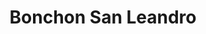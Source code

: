 ---
layout: place
title: Bonchon San Leandro
permalink: /california/san-leandro/bonchon-san-leandro.html
stateAbbr: CA
stateName: California
cityName: San Leandro
seo:
  type: restaurant
  links: null
place_id: ChIJaazAoGiPj4ARTT2e_x6luoo
photos:
  - name: >-
      places/ChIJaazAoGiPj4ARTT2e_x6luoo/photos/AeeoHcJugBWRWLtCIIUpYE09fCJr9qTtHNP0J8vAsYyxqxJQFpb4PGXXb05iUvzJ8TUrMkvhQmW6M1Q7c7SQdtgGtGJKcLVRLi9zWDaTPl74aqwApV2_Q45Dpvo1Bo3hEgB7lcJInKPk83fH3jdZCwiFFkaGL_TPMLJPo_VBuEOgrX6aO6iasIA19mH1k3hZK9qLfYMyF0ZEg_qxlTvB8WkF60gRxjGqpjp9icBEJYP74E_JMMspXCBB4LjOJuPkPAU1Xjt0oYjVnAVreGP841DLkvzsC3M-aKZ9T7SPvLkimnlHY93GTnGml2YoL27FhHAykYisnhuBpN5_fLuynYCuPwkU-9mHPzBFPhXJ_GoTlPRvY8Ub3DC3DuwIGVtpqmC-RTD7lbzFoFzk2keRSAc8spTO_1ML5mmsPF0usdLxxBb6Ls7p
    widthPx: 4032
    heightPx: 3024
    authorAttributions:
      - displayName: KC4 T
        uri: https://maps.google.com/maps/contrib/102276250664535428033
        photoUri: >-
          https://lh3.googleusercontent.com/a-/ALV-UjU19Gzsv7zlpVn7ebT7wmihof5wIHxUBPemFdZD6Fv-4k20qWrR=s100-p-k-no-mo
    flagContentUri: >-
      https://www.google.com/local/imagery/report/?cb_client=maps_api_places.places_api&image_key=!1e10!2sCIHM0ogKEICAgICJqqq97QE&hl=en-US
    googleMapsUri: >-
      https://www.google.com/maps/place//data=!3m4!1e2!3m2!1sCIHM0ogKEICAgICJqqq97QE!2e10!4m2!3m1!1s0x808f8f68a0c0ac69:0x8abaa51eff9e3d4d
  - name: >-
      places/ChIJaazAoGiPj4ARTT2e_x6luoo/photos/AeeoHcKuUdp0OdP9noZMWdzR7hzrFvQPk_AiXESYNltwZrj3Y1kB1F8xj4JT7o6eiZ_iUkvC-hVEfNwguy7RVEmQyZeOKO1axOsmqxLqjP9ZjRaoIXXRcr0ihgeQHk_rhAC8fRIvHAEIfFvgf3CugZx1BPtpEj4pYvrytZAK5ZcT3cgKIwSmB80tcAkxIR_h-iZ3ci8EGR0oMu474NBjCRXOnYSqRXAbElfu9HV-aQOYPZ8ui2mDuS4jbyAYS_bHqkfBRH2KEW28ingcRi1wUVKbLXRmgRdkB45S0kxCsHfG1UnVYw
    widthPx: 800
    heightPx: 800
    authorAttributions:
      - displayName: Bonchon San Leandro
        uri: https://maps.google.com/maps/contrib/114843195816971070068
        photoUri: >-
          https://lh3.googleusercontent.com/a-/ALV-UjXlS6RUzhny3UU5QtHPq21Bf1DD4p2uvgXUrgn5rALXb4hi4rr4=s100-p-k-no-mo
    flagContentUri: >-
      https://www.google.com/local/imagery/report/?cb_client=maps_api_places.places_api&image_key=!1e10!2sAF1QipMobqTVlybyw9O5mC6IN4F9FgPi0jOlSp147St1&hl=en-US
    googleMapsUri: >-
      https://www.google.com/maps/place//data=!3m4!1e2!3m2!1sAF1QipMobqTVlybyw9O5mC6IN4F9FgPi0jOlSp147St1!2e10!4m2!3m1!1s0x808f8f68a0c0ac69:0x8abaa51eff9e3d4d
  - name: >-
      places/ChIJaazAoGiPj4ARTT2e_x6luoo/photos/AeeoHcKj155oj1nn3beZjUzSRk9A6Ik7I-Ibhdlr0gfbI39ln8Jpb3lGLVjQezA4AXWxFZLIXB99L-2riROSk5PTLXTDqYchRBfpL8RJvK4_X9mtkd7HZ2971ju9zA3G9LnP1uev4pdZBLqRkslxs3RBuiopz-ztk6GWB39w6_QGTNK2LE-vywWSmHb2_xc5Qp99ORGNprDnkVMi8kC8VIbmiCfdNQQzIE-ofriqjwA4pr51U-cqCya7d2BJhfWeC4ncLUqvrOYHF2EoRbkMsPuaQEUpl0xeDHOUmr6pRGHBdtYurw
    widthPx: 1232
    heightPx: 693
    authorAttributions:
      - displayName: Bonchon San Leandro
        uri: https://maps.google.com/maps/contrib/114843195816971070068
        photoUri: >-
          https://lh3.googleusercontent.com/a-/ALV-UjXlS6RUzhny3UU5QtHPq21Bf1DD4p2uvgXUrgn5rALXb4hi4rr4=s100-p-k-no-mo
    flagContentUri: >-
      https://www.google.com/local/imagery/report/?cb_client=maps_api_places.places_api&image_key=!1e10!2sAF1QipMaNR_cjQilDw_eDaxSxEejwpe7ApQ3zOhcANjF&hl=en-US
    googleMapsUri: >-
      https://www.google.com/maps/place//data=!3m4!1e2!3m2!1sAF1QipMaNR_cjQilDw_eDaxSxEejwpe7ApQ3zOhcANjF!2e10!4m2!3m1!1s0x808f8f68a0c0ac69:0x8abaa51eff9e3d4d
  - name: >-
      places/ChIJaazAoGiPj4ARTT2e_x6luoo/photos/AeeoHcIYtm0t2ZlQp9RDPWaxvEPHdp2krh4nlhk1K1IMsy0LPXClCs9130qC5aQT1R1UycWeM1Uh88_JZEqJx7QZScu4b8GgzgeWbiZqroYrwK8EkTAth4oO-MlDhdmSPSTAXE2plft56gXcn6Yz3LSTWwpa4tzYVGexC9xIvayalTtyDXDVNKwdMB7j3s6svQhILaDixNDvDnWmYa9ErYNgnr1XPMP-Zk4znZ-Lo6ExyuDEZDcYIC3sFCDaXEJED15_p2n_kqo-9DTqAKAOYy58kMCtnRZ8iwpdx5s4HeHWPNVEHYs8qnbVZpIJUv38zClow9K82WOupSv_L3L4YeWLZClmgmKHf0Ps7YyLfDe5diDa4UyCGRl0swaz3eGfcqXpkaRq3bQ1_slFAIMAq_F8GtcM8IIensWhXFHDmcvOg8BoPMN9
    widthPx: 4000
    heightPx: 2252
    authorAttributions:
      - displayName: merlyn mananquil
        uri: https://maps.google.com/maps/contrib/106654093015437162793
        photoUri: >-
          https://lh3.googleusercontent.com/a-/ALV-UjWdT56btnqoVoK9xV7wiFMW8UumoK-Lta4ihe56-fBfThJkox9B=s100-p-k-no-mo
    flagContentUri: >-
      https://www.google.com/local/imagery/report/?cb_client=maps_api_places.places_api&image_key=!1e10!2sCIHM0ogKEICAgIDz9pWxuwE&hl=en-US
    googleMapsUri: >-
      https://www.google.com/maps/place//data=!3m4!1e2!3m2!1sCIHM0ogKEICAgIDz9pWxuwE!2e10!4m2!3m1!1s0x808f8f68a0c0ac69:0x8abaa51eff9e3d4d
  - name: >-
      places/ChIJaazAoGiPj4ARTT2e_x6luoo/photos/AeeoHcKykVWsjEc5iBHi6DUqM3bMKTJfB3IOk5PEDnlECN0PScoTOpRS6oUwINszCOK6O750whw7Y5wPESp0InZb06l2g_TRUkhAxZ_XZ8wghqQGobIE5Ni0OeYnVFsBLV-MidG5OsOyuxipVEkqdVAQw126O8dVjAfVcBisPP1MUFpAfqvJO2F6ASoenSAYe9-2ytcgZqsKTkpRwsm7Hsj8aoLaOedFVKPKUZn5FCYBYjy_r5byl0Dv4ZFhKFK14eYdJQoSnKnpOqRqE76a4ZyB_3LoAe7NJVy4oqIX0c3tkUWXnw
    widthPx: 800
    heightPx: 800
    authorAttributions:
      - displayName: Bonchon San Leandro
        uri: https://maps.google.com/maps/contrib/114843195816971070068
        photoUri: >-
          https://lh3.googleusercontent.com/a-/ALV-UjXlS6RUzhny3UU5QtHPq21Bf1DD4p2uvgXUrgn5rALXb4hi4rr4=s100-p-k-no-mo
    flagContentUri: >-
      https://www.google.com/local/imagery/report/?cb_client=maps_api_places.places_api&image_key=!1e10!2sAF1QipMSnWJpJG7fLWO9PGAoAc1US3O8jru1g8bLoX1z&hl=en-US
    googleMapsUri: >-
      https://www.google.com/maps/place//data=!3m4!1e2!3m2!1sAF1QipMSnWJpJG7fLWO9PGAoAc1US3O8jru1g8bLoX1z!2e10!4m2!3m1!1s0x808f8f68a0c0ac69:0x8abaa51eff9e3d4d
  - name: >-
      places/ChIJaazAoGiPj4ARTT2e_x6luoo/photos/AeeoHcIKEN2KRCe0_gRo1s1admZQd8ztvz3_CsDHC17iY69VB1A7jUn1AGXlrZfwXpVanS3vOv4XfmTDd-y2XMLF7osAvHOJ4lOHBG-FfWZd26rLs41GG9D3DZgIbiiYaa96Cp4joJzuLCqN7BSKRdR3I1AMQwU758hSfC_Le6iasGmgP1-GuigI8UsvR6O5hjkpa9NRKognuhPQXTY0gLJChXeNHDepz_kjL1RuRt0RFHyEl1WzIpZN8sF6O9zcBblqZa-0zDJ15JyRDp4hDLQ096eZXRit4xY4qr7UvV2ueVM00g
    widthPx: 800
    heightPx: 800
    authorAttributions:
      - displayName: Bonchon San Leandro
        uri: https://maps.google.com/maps/contrib/114843195816971070068
        photoUri: >-
          https://lh3.googleusercontent.com/a-/ALV-UjXlS6RUzhny3UU5QtHPq21Bf1DD4p2uvgXUrgn5rALXb4hi4rr4=s100-p-k-no-mo
    flagContentUri: >-
      https://www.google.com/local/imagery/report/?cb_client=maps_api_places.places_api&image_key=!1e10!2sAF1QipO3F29DfDVDDPskEEunLrJKShFhmId_yfgducnO&hl=en-US
    googleMapsUri: >-
      https://www.google.com/maps/place//data=!3m4!1e2!3m2!1sAF1QipO3F29DfDVDDPskEEunLrJKShFhmId_yfgducnO!2e10!4m2!3m1!1s0x808f8f68a0c0ac69:0x8abaa51eff9e3d4d
  - name: >-
      places/ChIJaazAoGiPj4ARTT2e_x6luoo/photos/AeeoHcItXlora-H2Zy7ayYlfm6MEB6yMJAef-IwGyQS5tpUKhY60EWxO8RsgpOV3KRis_-o2V0Y5LuSFWB5jn-AZdR0UR0Tp1Sfh95N8KWC7A6p4o_R_2az09ObCVYR87AoaVJ0zswMWgY01pdH_imiymJtQvOLctswm1KWTKrWdIXeQR9ufk-ZENP-t_-Q1GS0JGDh3TxG9nncS4K2kF6U68LwCFVSZ1l0aHmAdhHZ1uaUoCRb7WJHrEI5DMWLjUvZGCJEAtvWf4icqPI8dr0cwnkISOHWJLyPngCbCC9-OmO-iug
    widthPx: 800
    heightPx: 800
    authorAttributions:
      - displayName: Bonchon San Leandro
        uri: https://maps.google.com/maps/contrib/114843195816971070068
        photoUri: >-
          https://lh3.googleusercontent.com/a-/ALV-UjXlS6RUzhny3UU5QtHPq21Bf1DD4p2uvgXUrgn5rALXb4hi4rr4=s100-p-k-no-mo
    flagContentUri: >-
      https://www.google.com/local/imagery/report/?cb_client=maps_api_places.places_api&image_key=!1e10!2sAF1QipOCfQlVj38MAa5b_Z_W0vumwraZnU_ZAOj1cDas&hl=en-US
    googleMapsUri: >-
      https://www.google.com/maps/place//data=!3m4!1e2!3m2!1sAF1QipOCfQlVj38MAa5b_Z_W0vumwraZnU_ZAOj1cDas!2e10!4m2!3m1!1s0x808f8f68a0c0ac69:0x8abaa51eff9e3d4d
  - name: >-
      places/ChIJaazAoGiPj4ARTT2e_x6luoo/photos/AeeoHcL1zM-ZY8WIHkwMu3X-UzZx8eH36t-5j8ARLGKt9OjPc6i-oMmFJs4U-0UlpWMqTf0h3TMwSKURb0Zoq8gclUbCMN_Ap8UR1iq30cPCWHVAQT20vRSYcQlIhRpjX60W00I7Y5zzQ2xB4YmmgKlkGhq3KMlmFFaDFrmI73jIr5MhhrZTnWtCFlwmyDuER65z7TfKAo20u3rFmZ8i1gUO1ZeRmON90w_NwvsJtqdBEoydBs5BCezGAPOFOgyXLjaKLhnDJb2CoSPMnpA5DxCE07xXasAUoFM8xO9bNa2uB6L50g
    widthPx: 800
    heightPx: 800
    authorAttributions:
      - displayName: Bonchon San Leandro
        uri: https://maps.google.com/maps/contrib/114843195816971070068
        photoUri: >-
          https://lh3.googleusercontent.com/a-/ALV-UjXlS6RUzhny3UU5QtHPq21Bf1DD4p2uvgXUrgn5rALXb4hi4rr4=s100-p-k-no-mo
    flagContentUri: >-
      https://www.google.com/local/imagery/report/?cb_client=maps_api_places.places_api&image_key=!1e10!2sAF1QipNFKNca_EAjXQcbCnr-F0-svOilBiWunxqR6eXA&hl=en-US
    googleMapsUri: >-
      https://www.google.com/maps/place//data=!3m4!1e2!3m2!1sAF1QipNFKNca_EAjXQcbCnr-F0-svOilBiWunxqR6eXA!2e10!4m2!3m1!1s0x808f8f68a0c0ac69:0x8abaa51eff9e3d4d
  - name: >-
      places/ChIJaazAoGiPj4ARTT2e_x6luoo/photos/AeeoHcJYvPyKNQ07SV8TRQ-B9q0yH0XM-qi6IpvOvb5t4ez2eJgLR3bzUnbtsXS7WbPd4K-02UU36gsBMiFn_9ZryujNQ4uATNF8kVW15gO9d6tB8A9yH16ayTW07kRtCwM1EObraOp1mENYZp-4Cs0nxxvAP_cxVTIVJiOKXJ83qGrmVVQYjt1nSnjAX8ILjfZUFfzG_kxk_EnJbgmElWMIf6VxELwyc7Eug31u9ErDRm9b4WqGbP6RiUj8bdNV4QjS4hbjdLPGAsriO2oS_Q_xJWZQU1uu_ynjEBQKjQfA64ionA
    widthPx: 800
    heightPx: 800
    authorAttributions:
      - displayName: Bonchon San Leandro
        uri: https://maps.google.com/maps/contrib/114843195816971070068
        photoUri: >-
          https://lh3.googleusercontent.com/a-/ALV-UjXlS6RUzhny3UU5QtHPq21Bf1DD4p2uvgXUrgn5rALXb4hi4rr4=s100-p-k-no-mo
    flagContentUri: >-
      https://www.google.com/local/imagery/report/?cb_client=maps_api_places.places_api&image_key=!1e10!2sAF1QipP7VK7_ICsO1klFwP6AsRf699TlVxyErs7raTr2&hl=en-US
    googleMapsUri: >-
      https://www.google.com/maps/place//data=!3m4!1e2!3m2!1sAF1QipP7VK7_ICsO1klFwP6AsRf699TlVxyErs7raTr2!2e10!4m2!3m1!1s0x808f8f68a0c0ac69:0x8abaa51eff9e3d4d
  - name: >-
      places/ChIJaazAoGiPj4ARTT2e_x6luoo/photos/AeeoHcLYfvpLmV3zlK0KnS-ZC-uMLj23eFOIMRK6nY-7DBhZKxL1_JfsHOAoh4wIb-jz0FAGGV8vrw876hfV1Q6amOoa8FFDuYrxtL6Z3KMvGwWuAG57pn69O9pch9mH54vpr7s04k6F73ISbWAoj5cgYdW3ke8CH28D_jTzFwW6QFemtb8X3kbC78hCs3rRYr8_dvdR5L3eT24CAYO-77MBNkLhH7Wz1uUNnqgW9orQ-Yxt562ScJyIbszCqdFn5CcEdeK1J70-bX8bEjf-uOEuJ7RzIQQ2i9S_B12b5bFLhJM1FIEl3YmkNaFuW0PR5BIgBtfmSCPwjZ_J6SDD0zhRMVNzLjSyrynAKsMxtX7HA2aBzm5FVAaQOrhDNZ-9oKt5CRsikjVIleOcqm2HC9l2ngcv1N_PQQPB_e3ByMVTy2lcbQWo
    widthPx: 3024
    heightPx: 4032
    authorAttributions:
      - displayName: Benjamin Yuen
        uri: https://maps.google.com/maps/contrib/112443620548067576108
        photoUri: >-
          https://lh3.googleusercontent.com/a/ACg8ocJIXUc-syOenfIZQALbV96ILhzWPhsIa9y7VKyqJGtQe7MZeg=s100-p-k-no-mo
    flagContentUri: >-
      https://www.google.com/local/imagery/report/?cb_client=maps_api_places.places_api&image_key=!1e10!2sCIHM0ogKEICAgICD6NPY6AE&hl=en-US
    googleMapsUri: >-
      https://www.google.com/maps/place//data=!3m4!1e2!3m2!1sCIHM0ogKEICAgICD6NPY6AE!2e10!4m2!3m1!1s0x808f8f68a0c0ac69:0x8abaa51eff9e3d4d
address: 1275 Washington Ave, San Leandro, CA 94577, USA
street: 1275 Washington Ave
city: San Leandro
state: CA
zip: '94577'
country: USA
neighborhood: Old San Leandro
latitude: '37.724783'
longitude: '-122.157334'
accessibility_options:
  wheelchairAccessibleParking: true
  wheelchairAccessibleEntrance: true
  wheelchairAccessibleRestroom: true
  wheelchairAccessibleSeating: true
business_status: OPERATIONAL
name: Bonchon San Leandro
google_maps_links:
  directionsUri: >-
    https://www.google.com/maps/dir//''/data=!4m7!4m6!1m1!4e2!1m2!1m1!1s0x808f8f68a0c0ac69:0x8abaa51eff9e3d4d!3e0
  placeUri: https://maps.google.com/?cid=9996483875458399565
  writeAReviewUri: >-
    https://www.google.com/maps/place//data=!4m3!3m2!1s0x808f8f68a0c0ac69:0x8abaa51eff9e3d4d!12e1
  reviewsUri: >-
    https://www.google.com/maps/place//data=!4m4!3m3!1s0x808f8f68a0c0ac69:0x8abaa51eff9e3d4d!9m1!1b1
  photosUri: >-
    https://www.google.com/maps/place//data=!4m3!3m2!1s0x808f8f68a0c0ac69:0x8abaa51eff9e3d4d!10e5
primary_type: Asian Restaurant
opening_hours:
  regular: null
  current: null
secondary_opening_hours:
  regular:
    weekdayDescriptions: null
    type: null
  current:
    weekdayDescriptions: null
    type: null
phone: null
price_level: null
price_range: null
rating: null
rating_count: 0
website: null
description: >-
  About Bonchon San Leandro$$$Bonchon San Leandro in San Leandro, CA, stands out
  as a welcoming Asian eatery known for its vibrant atmosphere and fusion of
  flavorful dishes. This spot highlights signature Korean fried chicken
  alongside a variety of Asian-inspired options, making it a go-to for those
  exploring diverse tastes in the area. With accessibility features like
  wheelchair-friendly parking and entrances, it ensures a comfortable visit for
  everyone. The casual vibe pairs perfectly with its focus on fresh, bold
  flavors, drawing in locals and visitors alike seeking quality Asian dining
  experiences nearby.
generative_summary: >-
  About Bonchon San Leandro$$$Bonchon San Leandro in San Leandro, CA, stands out
  as a welcoming Asian eatery known for its vibrant atmosphere and fusion of
  flavorful dishes. This spot highlights signature Korean fried chicken
  alongside a variety of Asian-inspired options, making it a go-to for those
  exploring diverse tastes in the area. With accessibility features like
  wheelchair-friendly parking and entrances, it ensures a comfortable visit for
  everyone. The casual vibe pairs perfectly with its focus on fresh, bold
  flavors, drawing in locals and visitors alike seeking quality Asian dining
  experiences nearby.
generative_disclosure: Summarized by AI using the Grok-3-Mini model.
reviews: null
review_summary: >-
  Customer Feedback Highlights$$$Visitors to this Asian restaurant often rave
  about the crispy Korean fried chicken and tasty sides, noting how the flavors
  hit the spot for a satisfying meal. Many appreciate the friendly service and
  relaxed setting, which make it easy for groups or families to enjoy a casual
  outing. While some mention portions could be more generous, the overall value
  and taste keep people coming back for more. It's frequently described as a
  solid choice for anyone craving bold, authentic Asian eats, with the
  atmosphere adding to the fun without overwhelming the experience. Overall, the
  buzz around this place leans positive, encouraging first-timers to give it a
  try for a reliable dining option.
review_disclosure: Summarized by AI using the Grok-3-Mini model.
parking_options: null
payment_options: null
allow_dogs: null
curbside_pickup: null
delivery: null
dine_in: null
good_for_children: null
good_for_groups: null
good_for_sports: null
live_music: null
menu_for_children: null
outdoor_seating: null
reservable: null
restroom: null
serves_beer: null
serves_breakfast: null
serves_brunch: null
serves_cocktails: null
serves_coffee: null
serves_dinner: null
serves_dessert: null
serves_lunch: null
serves_vegetarian_food: null
serves_wine: null
takeout: null
update_category: pro
places_description: null

---